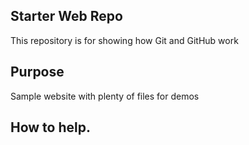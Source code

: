 ## Starter Web Repo

This repository is for showing how Git and GitHub work

## Purpose

Sample website with plenty of files for demos

## How to help.